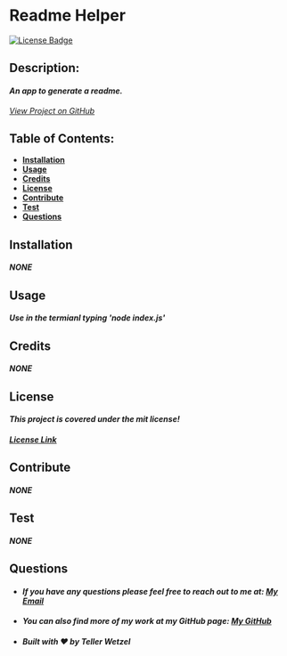 # Readme Helper

  [![License Badge](https://img.shields.io/badge/license-mit-blue.svg)](#license)

  ## Description:
  #### *An app to generate a readme.*
  *[View Project on GitHub](https://github.com/teller35/readme-helper)*

  ## Table of Contents:
  * [**Installation**](#installation)
  * [**Usage**](#usage)
  * [**Credits**](#credits)
  * [**License**](#license)
  * [**Contribute**](#contribute)
  * [**Test**](#test)
  * [**Questions**](#questions)

  ## Installation
  #### *NONE*

  ## Usage
  #### *Use in the termianl typing 'node index.js'*

  ## Credits
  #### *NONE*

  ## License
  #### *This project is covered under the mit license!*
  #### *[License Link](https://choosealicense.com/licenses/mit)*

  ## Contribute
  #### *NONE*

  ## Test
  #### *NONE*

  ## Questions
  * #### *If you have any questions please feel free to reach out to me at: <a href='mailto:tellerwetzel@yahoo.com'></i>My Email</a>*
  * #### *You can also find more of my work at my GitHub page: [My GitHub](https://github.com/teller35)*
  * #### *Built with ❤️ by Teller Wetzel*
